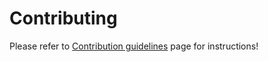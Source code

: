 # Contributing

Please refer to [Contribution guidelines](https://roc-streaming.org/toolkit/docs/development/contribution_guidelines.html) page for instructions!
